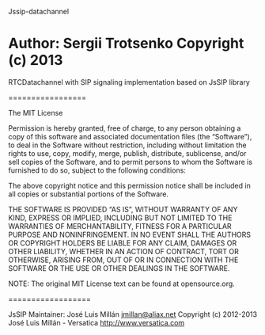 Jssip-datachannel

Author: Sergii Trotsenko Copyright (c) 2013
=================

RTCDatachannel with SIP signaling implementation based on JsSIP library

=================

The MIT License

Permission is hereby granted, free of charge, to any person obtaining a copy of this software and associated documentation files (the “Software”), to deal in the Software without restriction, including without limitation the rights to use, copy, modify, merge, publish, distribute, sublicense, and/or sell copies of the Software, and to permit persons to whom the Software is furnished to do so, subject to the following conditions:

The above copyright notice and this permission notice shall be included in all copies or substantial portions of the Software.

THE SOFTWARE IS PROVIDED “AS IS”, WITHOUT WARRANTY OF ANY KIND, EXPRESS OR IMPLIED, INCLUDING BUT NOT LIMITED TO THE WARRANTIES OF MERCHANTABILITY, FITNESS FOR A PARTICULAR PURPOSE AND NONINFRINGEMENT. IN NO EVENT SHALL THE AUTHORS OR COPYRIGHT HOLDERS BE LIABLE FOR ANY CLAIM, DAMAGES OR OTHER LIABILITY, WHETHER IN AN ACTION OF CONTRACT, TORT OR OTHERWISE, ARISING FROM, OUT OF OR IN CONNECTION WITH THE SOFTWARE OR THE USE OR OTHER DEALINGS IN THE SOFTWARE.

NOTE: The original MIT License text can be found at opensource.org.

==================

JsSIP
Maintainer: José Luis Millán <jmillan@aliax.net>
Copyright (c) 2012-2013 José Luis Millán - Versatica <http://www.versatica.com>
